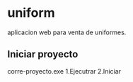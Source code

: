 # uniform
aplicacion web para venta de uniformes.

## Iniciar proyecto
corre-proyecto.exe
1.Ejecutrar
2.Iniciar

